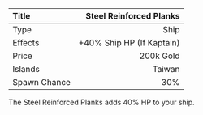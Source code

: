 |Title        | Steel Reinforced Planks        
|:-|-:
|Type         | Ship                    
|Effects      | +40% Ship HP (If Kaptain)
|Price        | 200k Gold    
|Islands      | Taiwan  
|Spawn Chance | 30%                 

The Steel Reinforced Planks adds 40% HP to your ship.